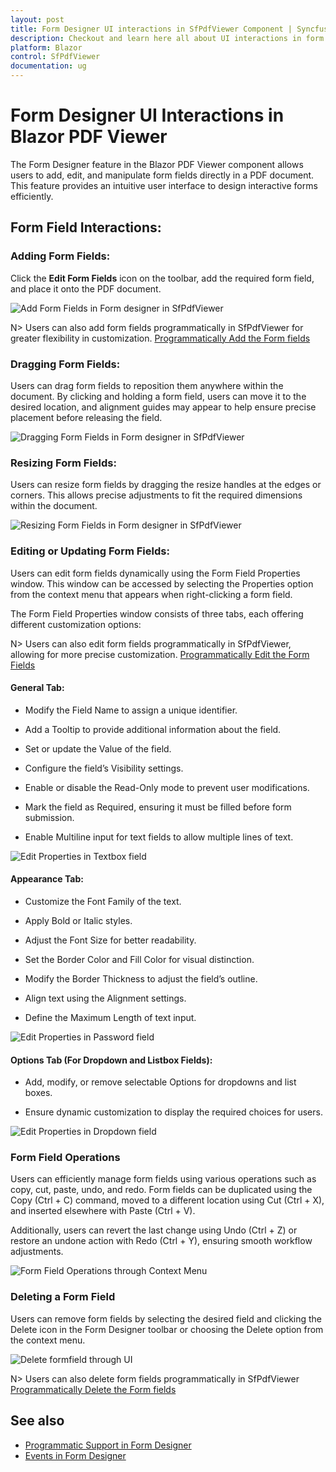 ```yaml
---
layout: post
title: Form Designer UI interactions in SfPdfViewer Component | Syncfusion
description: Checkout and learn here all about UI interactions in form Designer in Syncfusion Blazor SfPdfViewer component and much more.
platform: Blazor
control: SfPdfViewer
documentation: ug
---
```


# Form Designer UI Interactions in Blazor PDF Viewer

The Form Designer feature in the Blazor PDF Viewer component allows users to add, edit, and manipulate form fields directly in a PDF document. This feature provides an intuitive user interface to design interactive forms efficiently. 

## Form Field Interactions: 

### Adding Form Fields: 

Click the **Edit Form Fields** icon on the toolbar, add the required form field, and place it onto the PDF document.

![Add Form Fields in Form designer in SfPdfViewer](form-designer-images/add-formfields-formdesigner-sfpdfviewer.gif)

N> Users can also add form fields programmatically in SfPdfViewer for greater flexibility in customization.
[Programmatically Add the Form fields](./create-programmatically)

### Dragging Form Fields: 

Users can drag form fields to reposition them anywhere within the document. By clicking and holding a form field, users can move it to the desired location, and alignment guides may appear to help ensure precise placement before releasing the field.

![Dragging Form Fields in Form designer in SfPdfViewer](form-designer-images/drag-formfields-formdesigner-sfpdfviewer.gif)

### Resizing Form Fields: 

Users can resize form fields by dragging the resize handles at the edges or corners. This allows precise adjustments to fit the required dimensions within the document.

![Resizing Form Fields in Form designer in SfPdfViewer](form-designer-images/resize-formfields-formdesigner-sfpdfviewer.gif)

### Editing or Updating Form Fields:

Users can edit form fields dynamically using the Form Field Properties window. This window can be accessed by selecting the Properties option from the context menu that appears when right-clicking a form field.

The Form Field Properties window consists of three tabs, each offering different customization options:

N> Users can also edit form fields programmatically in SfPdfViewer, allowing for more precise customization.
[Programmatically Edit the Form Fields](./create-programmatically)

#### General Tab:

* Modify the Field Name to assign a unique identifier.

* Add a Tooltip to provide additional information about the field.

* Set or update the Value of the field.

* Configure the field’s Visibility settings.

* Enable or disable the Read-Only mode to prevent user modifications.

* Mark the field as Required, ensuring it must be filled before form submission.

* Enable Multiline input for text fields to allow multiple lines of text.

![Edit Properties in Textbox field](form-designer-images/textbox-propertypanel-sfpdfviewer.png)

#### Appearance Tab:

* Customize the Font Family of the text.

* Apply Bold or Italic styles.

* Adjust the Font Size for better readability.

* Set the Border Color and Fill Color for visual distinction.

* Modify the Border Thickness to adjust the field’s outline.

* Align text using the Alignment settings.

* Define the Maximum Length of text input.

![Edit Properties in Password field](form-designer-images/password-properypanel-apperance-formdesigner-sfpdfviewer.png)

#### Options Tab (For Dropdown and Listbox Fields):

* Add, modify, or remove selectable Options for dropdowns and list boxes.

* Ensure dynamic customization to display the required choices for users.

![Edit Properties in Dropdown field](form-designer-images/dropdown-properypanel-options-sfpdfviewer.png)

### Form Field Operations

Users can efficiently manage form fields using various operations such as copy, cut, paste, undo, and redo. Form fields can be duplicated using the Copy (Ctrl + C) command, moved to a different location using Cut (Ctrl + X), and inserted elsewhere with Paste (Ctrl + V).

Additionally, users can revert the last change using Undo (Ctrl + Z) or restore an undone action with Redo (Ctrl + Y), ensuring smooth workflow adjustments.

![Form Field Operations through Context Menu](form-designer-images/formfield-operations-sfpdfviewer.png)

### Deleting a Form Field

Users can remove form fields by selecting the desired field and clicking the Delete icon in the Form Designer toolbar or choosing the Delete option from the context menu.

![Delete formfield through UI](form-designer-images/delete-formfields-formdesigner-sfpdfviewer.png)

N> Users can also delete form fields programmatically in SfPdfViewer
[Programmatically Delete the Form fields](./create-programmatically)

## See also

* [Programmatic Support in Form Designer](./create-programmatically)
* [Events in Form Designer](./events)